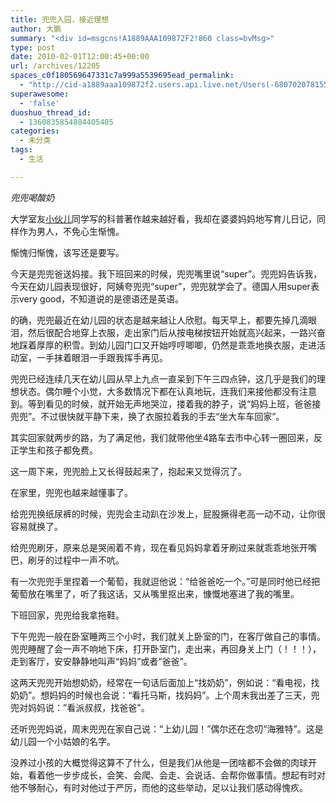 ```yaml
---
title: 兜兜入园，接近理想
author: 大鹏
summary: "<div id=msgcns!A1889AAA109872F2!860 class=bvMsg>"
type: post
date: 2010-02-01T12:00:45+00:00
url: /archives/12205
spaces_c0f180569647331c7a999a5539695ead_permalink:
  - "http://cid-a1889aaa109872f2.users.api.live.net/Users(-6807020781556960526)/Blogs('A1889AAA109872F2!102')/Entries('A1889AAA109872F2!860')?authkey=7T08dKQfQ0s%24"
superawesome:
  - 'false'
duoshuo_thread_id:
  - 1360835854884405405
categories:
  - 未分类
tags:
  - 生活

---
```

<div id="msgcns!A1889AAA109872F2!860" class="bvMsg">
  <span style="font-style:italic;">兜兜喝酸奶</span><br /><span><a href="http://pengzhaoblog.files.wordpress.com/2010/02/img-1.jpg?w=258" target="_blank" rel="WLPP;url=http://pengzhaoblog.files.wordpress.com/2010/02/img-1.jpg?w=258"><img src="http://pengzhaoblog.files.wordpress.com/2010/02/img-1.jpg?w=258" alt="" /></a></p> 
  
  <p>
    </span>大<span></span>学室友<a target="_blank" href="http://aturen.net">小伙儿</a>同学写的科普著作越来越好看，我却在婆婆妈妈地写育儿日记，同样作为男人，不免心生惭愧。
  </p>
  
  <p>
    惭愧归惭愧，该写还是要写。
  </p>
  
  <p>
    今天是兜兜爸送妈接。我下班回来的时候，兜兜嘴里说“super”。兜兜妈告诉我，今天在幼儿园表现很好，阿姨夸兜兜“super”，兜兜就学会了。德国人用super表示very good，不知道说的是德语还是英语。
  </p>
  
  <p>
    的确，兜兜最近在幼儿园的状态是越来越让人欣慰。每天早上，都要先掉几滴眼泪，然后很配合地穿上衣服，走出家门后从按电梯按钮开始就高兴起来，一路兴奋地踩着厚厚的积雪。到幼儿园门口又开始哼哼唧唧，仍然是乖乖地换衣服，走进活动室，一手抹着眼泪一手跟我挥手再见。
  </p>
  
  <p>
    兜兜已经连续几天在幼儿园从早上九点一直呆到下午三四点钟，这几乎是我们的理想状态。偶尔睡个小觉，大多数情况下都在认真地玩，连我们来接他都没有注意到。等到看见的时候，就开始无声地哭泣，搂着我的脖子，说“妈妈上班，爸爸接兜兜”。不过很快就平静下来，换了衣服拉着我的手去“坐大车车回家”。
  </p>
  
  <p>
    其实回家就两步的路，为了满足他，我们就带他坐4路车去市中心转一圈回来，反正学生和孩子都免费。
  </p>
  
  <p>
    这一周下来，兜兜脸上又长得鼓起来了，抱起来又觉得沉了。
  </p>
  
  <p>
    在家里，兜兜也越来越懂事了。
  </p>
  
  <p>
    给兜兜换纸尿裤的时候，兜兜会主动趴在沙发上，屁股撅得老高一动不动，让你很容易就换了。
  </p>
  
  <p>
    给兜兜刷牙，原来总是哭闹着不肯，现在看见妈妈拿着牙刷过来就乖乖地张开嘴巴，刷牙的过程中一声不吭。
  </p>
  
  <p>
    有一次兜兜手里捏着一个葡萄，我就逗他说：“给爸爸吃一个。”可是同时他已经把葡萄放在嘴里了，听了我这话，又从嘴里抠出来，慷慨地塞进了我的嘴里。
  </p>
  
  <p>
    下班回家，兜兜给我拿拖鞋。
  </p>
  
  <p>
    下午兜兜一般在卧室睡两三个小时，我们就关上卧室的门，在客厅做自己的事情。兜兜睡醒了会一声不响地下床，打开卧室门，走出来，再回身关上门（！！！），走到客厅，安安静静地叫声“妈妈”或者“爸爸”。
  </p>
  
  <p>
    这两天兜兜开始想奶奶，经常在一句话后面加上“找奶奶”，例如说：“看电视，找奶奶”。想妈妈的时候也会说：“看托马斯，找妈妈”。上个周末我出差了三天，兜兜对妈妈说：”看派叔叔，找爸爸"。
  </p>
  
  <p>
    还听兜兜妈说，周末兜兜在家自己说：“上幼儿园！”偶尔还在念叨“海雅特”。这是幼儿园一个小姑娘的名字。
  </p>
  
  <p>
    没养过小孩的大概觉得这算不了什么，但是我们从他是一团啥都不会做的肉球开始，看着他一步步成长，会笑、会爬、会走、会说话、会帮你做事情。想起有时对他不够耐心，有时对他过于严厉，而他的这些举动，足以让我们感动得愧疚。
  </p></div>
